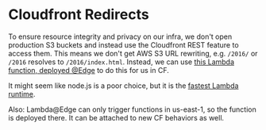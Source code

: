 # Cloudfront Redirects

To ensure resource integrity and privacy on our infra, we don't open production S3 buckets and instead use the Cloudfront REST feature to access them.
This means we don't get AWS S3 URL rewriting, e.g. `/2016/` or `/2016` resolves to `/2016/index.html`.
Instead, we can use [this Lambda function, deployed @Edge](https://serverlessrepo.aws.amazon.com/applications/arn:aws:serverlessrepo:us-east-1:621073008195:applications~standard-redirects-for-cloudfront) to do this for us in CF.

It might seem like node.js is a poor choice, but it is the [fastest Lambda runtime](https://medium.com/the-theam-journey/benchmarking-aws-lambda-runtimes-in-2019-part-i-b1ee459a293d).

Also: Lambda@Edge can only trigger functions in us-east-1, so the function is deployed there. It can be attached to new CF behaviors as well.
